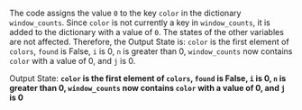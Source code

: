 The code assigns the value `0` to the key `color` in the dictionary `window_counts`. Since `color` is not currently a key in `window_counts`, it is added to the dictionary with a value of `0`. The states of the other variables are not affected. Therefore, the Output State is: `color` is the first element of `colors`, `found` is False, `i` is 0, `n` is greater than 0, `window_counts` now contains `color` with a value of 0, and `j` is 0.

Output State: **`color` is the first element of `colors`, `found` is False, `i` is 0, `n` is greater than 0, `window_counts` now contains `color` with a value of 0, and `j` is 0**